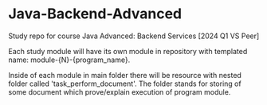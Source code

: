 # Java-Backend-Advanced
Study repo for course Java Advanced: Backend Services [2024 Q1 VS Peer]


Each study module will have its own module in repository with templated name: module-{N}-{program_name}.

Inside of each module in main folder there will be resource with nested folder called 'task_perform_document'. The folder stands for storing of some document which prove/explain execution of program module. 